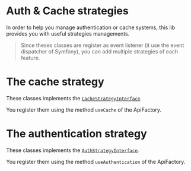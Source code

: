 Auth & Cache strategies
=======================

In order to help you manage authentication or cache systems, this lib provides you with useful strategies managements.

> Since theses classes are register as event listener (it use the event dispatcher of Symfony), you can add multiple strategies of each feature.

The cache strategy
==================

These classes implements the [`CacheStrategyInterface`](https://github.com/Nekland/BaseApi/blob/master/lib/Nekland/BaseApi/Cache/CacheStrategyInterface.php).

You register them using the method `useCache` of the ApiFactory.


The authentication strategy
===========================

These classes implements the [`AuthStrategyInterface`](https://github.com/Nekland/BaseApi/blob/master/lib/Nekland/BaseApi/Http/Auth/AuthStrategyInterface.php).

You register them using the method `useAuthentication` of the ApiFactory.
